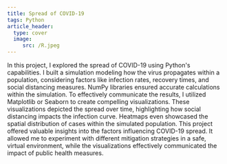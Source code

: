 ```yaml
---
title: Spread of COVID-19
tags: Python
article_header:
  type: cover
  image:
     src: /R.jpeg
---
```



<!--more-->

In this project, I explored the spread of COVID-19 using Python's capabilities. I built a simulation modeling how the virus propagates within a population, considering factors like infection rates, recovery times, and social distancing measures. NumPy libraries ensured accurate calculations within the simulation. To effectively communicate the results, I utilized Matplotlib or Seaborn to create compelling visualizations. These visualizations depicted the spread over time, highlighting how social distancing impacts the infection curve. Heatmaps even showcased the spatial distribution of cases within the simulated population. This project offered valuable insights into the factors influencing COVID-19 spread. It allowed me to experiment with different mitigation strategies in a safe, virtual environment, while the visualizations effectively communicated the impact of public health measures.
